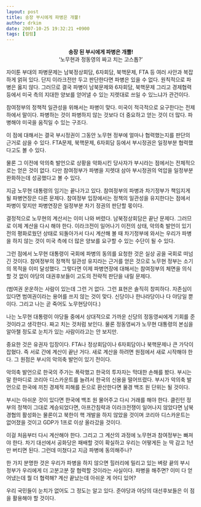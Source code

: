 ```yaml
---
layout: post
title: 송장 부시에게 파병은 개뿔!
author: drkim
date: 2007-10-25 19:32:21 +0900
tags: [컬럼]
---
```

<p align="center">
  <b>송장 된 부시에게 파병은 개뿔!</b><br />‘노무현과 정동영의 짜고 치는 고스톱?’
</p>

자이툰 부대의 파병문제는 남북정상회담, 6자회담, 북핵문제, FTA 등 여러 사안과 복잡하게 얽혀 있다. 단지 이라크전만 두고 판단한다면 파병은 있을 수 없다. 원칙적으로 파병은 옳지 않다. 그러므로 결국 파병이 남북문제와 6자회담, 북핵문제 그리고 경제협력 등에서 미국 측의 지대한 양보를 얻어낼 수 있는 지렛대로 쓰일 수 있느냐가 관건이다. 

참여정부의 정책적 일관성을 위해서는 파병이 맞다. 미국이 적극적으로 요구한다는 전제 하에서 말이다. 파병하는 것이 파병하지 않는 것보다 더 중요하고 얻는 것이 더 많다. 파병해야 미국을 움직일 수 있는 구조다. 

이 점에 대해서는 결국 부시정권이 그동안 노무현 정부에 얼마나 협력했는지를 판단의 근거로 삼을 수 있다. FTA문제, 북핵문제, 6자회담 등에서 부시정권은 일정부분 협력했다고도 볼 수 있다. 

물론 그 이전에 악의축 발언으로 상황을 악화시킨 당사자가 부시라는 점에서는 전체적으로는 얻은 것이 없다. 다만 참여정부가 파병을 지렛대 삼아 부시정권의 억압을 일정부분 완화하는데 성공했다고 볼 수 있다. 

지금 노무현 대통령의 임기는 끝나가고 있다. 참여정부의 파병과 차기정부가 책임지게 될 파병연장은 다른 문제다. 참여정부 입장에서는 정책의 일관성을 유지한다는 점에서 파병이 맞지만 파병연장은 일정부분 차기 정권의 판단할 몫이다. 

결정적으로 노무현의 계산서는 이미 나와 버렸다. 남북정상회담은 끝난 문제다. 그러므로 이제 계산을 다시 해야 한다. 이라크전이 일어나기 이전의 상태, 악의축 발언이 있기 전의 평화로웠던 상태로 되돌아가서 다시 계산해 볼 때 차기정부에 와서는 우리가 파병을 하지 않는 것이 미국 측에 더 많은 양보를 요구할 수 있는 수단이 될 수 있다.

그런 점에서 노무현 대통령이 국회에 파병의 동의를 요청한 것은 실상 공을 국회로 떠넘긴 것이다. 참여정부의 정책적 일관성 유지라는 근거를 얻은 것으로 노무현 정부는 소기의 목적을 이미 달성했다. 그렇다면 이제 파병연장에 대해서는 참여정부의 체면을 의식할 것 없이 야당의 대권후보들이 고도의 전략적 판단을 내릴 문제다. 

(범여권 운운하는 사람이 있는데 그런 거 없다. 그런 표현은 솔직히 창피하다. 자존심이 있다면 범여권이라는 용어를 쓰지 않는 것이 맞다. 신당이나 한나라당이나 다 야당일 뿐이다. 그리고 나는 곧 죽어도 노무현당이다.)

나는 노무현 대통령이 야당들 중에서 상대적으로 가까운 신당의 정동영씨에게 기회를 준 것이라고 생각한다. 짜고 치는 것처럼 보인다. 물론 정동영씨가 노무현 대통령의 본심을 알아챌 정도로 눈치가 있는 사람이라고는 안 보지만.

중요한 것은 유권자 입장이다. FTA나 정상회담이나 6자회담이나 북핵문제나 큰 가닥이 잡혔다. 즉 서로 간에 계산이 끝난 거다. 새로 계산을 하려면 원점에서 새로 시작해야 한다. 그 원점은 부시의 악의축 발언이 있기 전이다.

악의축 발언으로 한국의 주가는 폭락했고 한국의 투자자는 막대한 손해를 봤다. 부시는 말 한마디로 코리아 디스카운트를 늘려서 한국의 신용을 떨어뜨렸다. 부시가 악의축 발언으로 한국에 끼친 경제적 피해를 돈으로 환산한다면 물경 백조 원 단위는 될 것이다. 

부시는 아쉬운 것이 있다면 한국에 백조 원 물어주고 다시 거래를 해야 한다. 클린턴 정부의 정책이 그대로 계승되었다면, 아프간침략과 이라크전쟁이 일어나지 않았다면 남북경협의 활성화는 물론이고 북한이 핵 개발을 하지 않았을 것이며 코리아 디스카운트는 없어졌을 것이고 GDP가 1프로 이상 올라갔을 것이다. 

이걸 처음부터 다시 계산해야 한다. 그리고 그 계산의 과정에 노무현과 참여정부는 빠져야 한다. 차기 대선에서 공화당은 패배할 것이 확실하고 우리는 어떻게든 눈 딱 감고 1년만 버티면 된다. 그런데 미쳤다고 지금 파병에 동의해주나? 

한 가지 분명한 것은 우리가 파병을 하지 않으면 힐러리에 밀리고 있는 벼랑 끝의 부시 정부가 우리에게 더 고분고분 잘 협력할 것이라는 사실이다. 파병을 해주면? 이미 다 얻어냈는데 뭘 더 협력해? 계산 끝났는데 아쉬운 게 어디 있어? 

우리 국민들이 눈치가 없어도 그 정도는 알고 있다. 준야당과 야당의 대선후보들은 이 점을 활용해야 할 것이다.